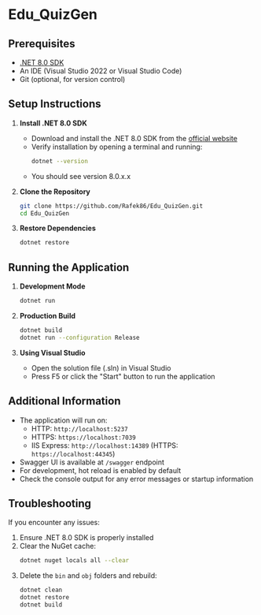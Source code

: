 # Edu_QuizGen

## Prerequisites

- [.NET 8.0 SDK](https://dotnet.microsoft.com/download/dotnet/8.0)
- An IDE (Visual Studio 2022 or Visual Studio Code)
- Git (optional, for version control)

## Setup Instructions

1. **Install .NET 8.0 SDK**
   - Download and install the .NET 8.0 SDK from the [official website](https://dotnet.microsoft.com/download/dotnet/8.0)
   - Verify installation by opening a terminal and running:
     ```bash
     dotnet --version
     ```
   - You should see version 8.0.x.x

2. **Clone the Repository**
   ```bash
   git clone https://github.com/Rafek86/Edu_QuizGen.git
   cd Edu_QuizGen
   ```

3. **Restore Dependencies**
   ```bash
   dotnet restore
   ```

## Running the Application

1. **Development Mode**
   ```bash
   dotnet run
   ```

2. **Production Build**
   ```bash
   dotnet build
   dotnet run --configuration Release
   ```

3. **Using Visual Studio**
   - Open the solution file (.sln) in Visual Studio
   - Press F5 or click the "Start" button to run the application

## Additional Information

- The application will run on:
  - HTTP: `http://localhost:5237`
  - HTTPS: `https://localhost:7039`
  - IIS Express: `http://localhost:14389` (HTTPS: `https://localhost:44345`)
- Swagger UI is available at `/swagger` endpoint
- For development, hot reload is enabled by default
- Check the console output for any error messages or startup information

## Troubleshooting

If you encounter any issues:

1. Ensure .NET 8.0 SDK is properly installed
2. Clear the NuGet cache:
   ```bash
   dotnet nuget locals all --clear
   ```
3. Delete the `bin` and `obj` folders and rebuild:
   ```bash
   dotnet clean
   dotnet restore
   dotnet build
   ```
